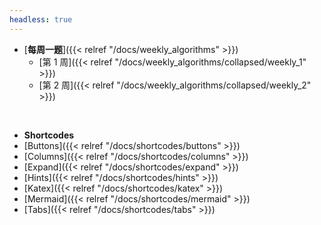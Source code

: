 ```yaml
---
headless: true
---
```


- [**每周一题**]({{< relref "/docs/weekly_algorithms" >}})
  - [第 1 周]({{< relref "/docs/weekly_algorithms/collapsed/weekly_1" >}})
  - [第 2 周]({{< relref "/docs/weekly_algorithms/collapsed/weekly_2" >}})
<br />

- **Shortcodes**
- [Buttons]({{< relref "/docs/shortcodes/buttons" >}})
- [Columns]({{< relref "/docs/shortcodes/columns" >}})
- [Expand]({{< relref "/docs/shortcodes/expand" >}})
- [Hints]({{< relref "/docs/shortcodes/hints" >}})
- [Katex]({{< relref "/docs/shortcodes/katex" >}})
- [Mermaid]({{< relref "/docs/shortcodes/mermaid" >}})
- [Tabs]({{< relref "/docs/shortcodes/tabs" >}})
<br />
